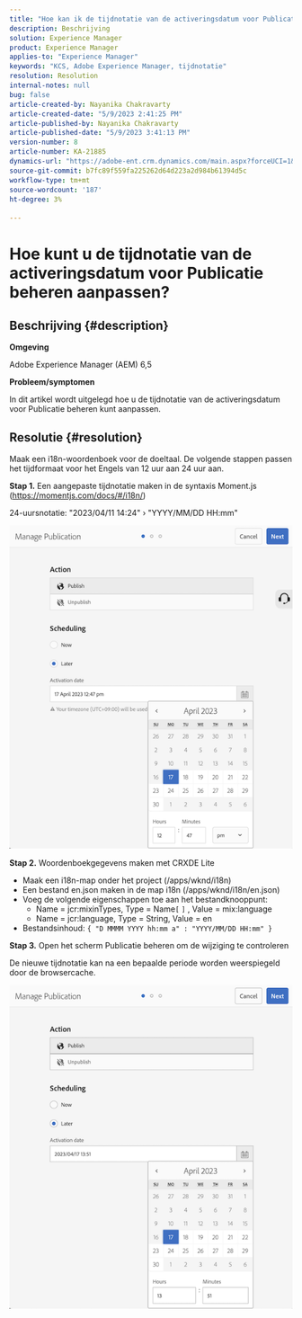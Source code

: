 ```yaml
---
title: "Hoe kan ik de tijdnotatie van de activeringsdatum voor Publicatie beheren aanpassen?"
description: Beschrijving
solution: Experience Manager
product: Experience Manager
applies-to: "Experience Manager"
keywords: "KCS, Adobe Experience Manager, tijdnotatie"
resolution: Resolution
internal-notes: null
bug: false
article-created-by: Nayanika Chakravarty
article-created-date: "5/9/2023 2:41:25 PM"
article-published-by: Nayanika Chakravarty
article-published-date: "5/9/2023 3:41:13 PM"
version-number: 8
article-number: KA-21885
dynamics-url: "https://adobe-ent.crm.dynamics.com/main.aspx?forceUCI=1&pagetype=entityrecord&etn=knowledgearticle&id=ceaf3091-77ee-ed11-8849-6045bd006079"
source-git-commit: b7fc89f559fa225262d64d223a2d984b61394d5c
workflow-type: tm+mt
source-wordcount: '187'
ht-degree: 3%

---
```


# Hoe kunt u de tijdnotatie van de activeringsdatum voor Publicatie beheren aanpassen?

## Beschrijving {#description}


<b>Omgeving</b>

Adobe Experience Manager (AEM) 6,5

<b>Probleem/symptomen</b>

In dit artikel wordt uitgelegd hoe u de tijdnotatie van de activeringsdatum voor Publicatie beheren kunt aanpassen.


## Resolutie {#resolution}


Maak een i18n-woordenboek voor de doeltaal. De volgende stappen passen het tijdformaat voor het Engels van 12 uur aan 24 uur aan.

<b>Stap 1.</b> Een aangepaste tijdnotatie maken in de syntaxis Moment.js (https://momentjs.com/docs/#/i18n/)

24-uursnotatie: &quot;2023/04/11 14:24&quot; › &quot;YYYY/MM/DD HH:mm&quot;

![](assets/d14c64e9-53de-ed11-a7c7-6045bd006268.png)

<b>Stap 2.</b> Woordenboekgegevens maken met CRXDE Lite

- Maak een i18n-map onder het project (/apps/wknd/i18n)
- Een bestand en.json maken in de map i18n (/apps/wknd/i18n/en.json)
- Voeg de volgende eigenschappen toe aan het bestandknooppunt:
   - Name = jcr:mixinTypes, Type = Name`[` `]` , Value = mix:language
   - Name = jcr:language, Type = String, Value = en
- Bestandsinhoud: `{ "D MMMM YYYY hh:mm a" : "YYYY/MM/DD HH:mm" }`


<b>Stap 3.</b> Open het scherm Publicatie beheren om de wijziging te controleren

De nieuwe tijdnotatie kan na een bepaalde periode worden weerspiegeld door de browsercache.

![](assets/25f363ef-53de-ed11-a7c7-6045bd006268.png)
